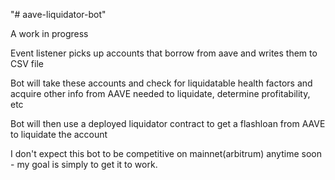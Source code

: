 "# aave-liquidator-bot" 

A work in progress

Event listener picks up accounts that borrow from aave and writes them to CSV file

Bot will take these accounts and check for liquidatable health factors and acquire other info from AAVE needed to liquidate, determine profitability, etc

Bot will then use a deployed liquidator contract to get a flashloan from AAVE to liquidate the account

I don't expect this bot to be competitive on mainnet(arbitrum) anytime soon - my goal is simply to get it to work.
